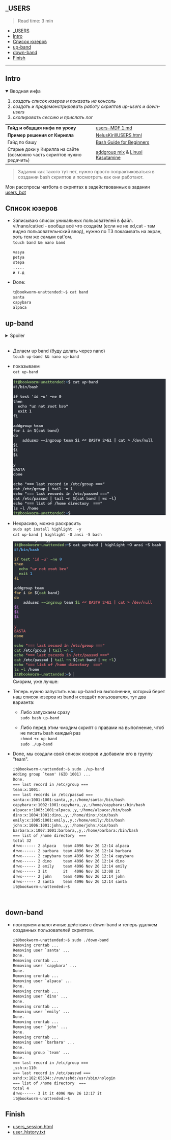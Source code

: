 ## _USERS

> Read time: 3 min

- [\_USERS](#_users)
- [Intro](#intro)
- [Список юзеров](#список-юзеров)
- [up-band](#up-band)
- [down-band](#down-band)
- [Finish](#finish)

* * *

## Intro

<details open="open"><summary>Вводная инфа</summary>

1.  *создать список юзеров и показать на консоль*
2.  *создать и продемонстрировать работу скриптов up-users и down-users*
3.  *скопировать сессию и прислать лог*

|     |     |
| --- | --- |
| **Гайд и общщая инфа по уроку** | [users-MDF 1.md](_resources/users-MDF%201.md) |
| **Пример решения от Кирилла** | [NelusKirillUSERS.html](_resources/NelusKirillUSERS.html) |
| Гайд по башу | [Bash Guide for Beginners](https://tldp.org/LDP/Bash-Beginners-Guide/) |
| Старые доки у Кирилла на сайте  <br>(возможно часть скриптов нужно редачить) | [addgroup mix](http://kirill.tpt.edu.ee/kasutajad-MB4.html) & [Linuxi Kasutamine](http://kirill.tpt.edu.ee/SUMMARY-USEUNIX.html) |

</details>

> Задания как такого тут нет, нужно просто попрактиковаться в создании bash скриптов и посмотреть как они работают.

Мои расспросы чатбота о скриптах в задействованных в задании [users\_bot](users_bot.md)

## Список юзеров

- Записываю список уникальных пользователей в файл.  vi/nano/cat/ed - вообще всё что создаём (если не не ed,cat - там видно пользовательнский ввод), нужно по ТЗ показывать на экран, хоть тем же самым cat'ом.  
    `touch band && nano band`
    
    ```text
    vasya
    petya  
    stepa  
    .....  
    и т.д
    ```
    
- Done:
    
    ```text
    t@bookworm-unattended:~$ cat band
    santa
    capybara
    alpaca
    ```
    

## up-band

<details><summary>Spoiler</summary> \*Очень долго тупил с этим моментом, т.к у меня не создавались пользователи по up-band.sh в дальнейшем - из-за того что в моём скрипте были пользователи с первой большой буквой. Изначально не понимал в чём дело, т.к вывод скрипта не выводит стандартную ошибку при создании пользователя, а подавляет любой вывод ошибок. Если бы не это, можно было бы сразу понять в чём дело и применить ключ --allow-bad names. Вообщем  \\\\\\\`cat > /dev/null\\\\\\\` в его скрипте сыграла злую шутку. Но скрипт при этом продолжал дальнейшее своё выполнение, правда какой в этом толк в таком случае ?) Вот каким образом я должен понять из вывода, почему у меня пустая папка home, и пользователи не были созданы ? Если любой вывод ошибок был отправлен в \`/dev/null\`.\*</details> 

- Делаем up band (буду делать через nano)  
    `touch up-band && nano up-band`
    
- показываем  
    `cat up-band`
    
    ![e73df4dce4a69c00c6c35d6b3e5e6999.png](_resources/e73df4dce4a69c00c6c35d6b3e5e6999.png)
    
- Некрасиво, можно раскрасить  
    `sudo apt install highlight  -y`  
    `cat up-band | highlight -O ansi -S bash`
    
    ![002b437189876b6084182cdf4fbce3a9.png](_resources/002b437189876b6084182cdf4fbce3a9.png)  
    Сморим, уже лучше:
    
- Теперь нужно запустить наш up-band на выполнение, который берет наш список юзеров из band и создаёт пользователя, тут два варианта:
    
    - Либо запускаем сразу  
        `sudo bash up-band`
        
    - Либо перед этим чмодим скрипт с правами на выполнение, чтоб не писать bash каждый раз  
        `chmod +x up-band`  
        `sudo ./up-band`
        
- Done, мы создали свой список юзеров и добавили его в группу "team".
    
    ```text
    it@bookworm-unattended:~$ sudo ./up-band
    Adding group `team' (GID 1001) ...
    Done.
    === last record in /etc/group ===
    team:x:1001:
    === last records in /etc/passwd ===
    santa:x:1001:1001:santa,,y,:/home/santa:/bin/bash
    capybara:x:1002:1001:capybara,,y,:/home/capybara:/bin/bash
    alpaca:x:1003:1001:alpaca,,y,:/home/alpaca:/bin/bash
    dino:x:1004:1001:dino,,y,:/home/dino:/bin/bash
    emily:x:1005:1001:emily,,y,:/home/emily:/bin/bash
    john:x:1006:1001:john,,y,:/home/john:/bin/bash
    barbara:x:1007:1001:barbara,,y,:/home/barbara:/bin/bash
    === list of /home directory  ===
    total 32
    drwx------ 2 alpaca   team 4096 Nov 26 12:14 alpaca
    drwx------ 2 barbara  team 4096 Nov 26 12:14 barbara
    drwx------ 2 capybara team 4096 Nov 26 12:14 capybara
    drwx------ 2 dino     team 4096 Nov 26 12:14 dino
    drwx------ 2 emily    team 4096 Nov 26 12:14 emily
    drwx------ 3 it       it   4096 Nov 26 12:08 it
    drwx------ 2 john     team 4096 Nov 26 12:14 john
    drwx------ 2 santa    team 4096 Nov 26 12:14 santa
    it@bookworm-unattended:~$
    ```
    

&nbsp;

## down-band

- повторяем аналогичные действия с down-band и теперь удаляем созданных пользователей скриптом.
    
    ```text
    it@bookworm-unattended:~$ sudo ./down-band
    Removing crontab ...
    Removing user `santa' ...
    Done.
    Removing crontab ...
    Removing user `capybara' ...
    Done.
    Removing crontab ...
    Removing user `alpaca' ...
    Done.
    Removing crontab ...
    Removing user `dino' ...
    Done.
    Removing crontab ...
    Removing user `emily' ...
    Done.
    Removing crontab ...
    Removing user `john' ...
    Done.
    Removing crontab ...
    Removing user `barbara' ...
    Done.
    Removing group `team' ...
    Done.
    === last record in /etc/group ===
    _ssh:x:110:
    === last record in /etc/passwd ===
    sshd:x:102:65534::/run/sshd:/usr/sbin/nologin
    === list of /home directory  ===
    total 4
    drwx------ 3 it it 4096 Nov 26 12:17 it
    it@bookworm-unattended:~$
    ```
    

## Finish

- [users\_session.html](_resources/users_session.html)
- [user\_history.txt](_resources/user_history.txt)
